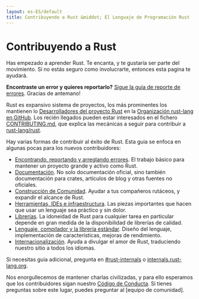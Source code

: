 ```yaml
---
layout: es-ES/default
title: Contribuyendo a Rust &middot; El Lenguaje de Programación Rust
---
```


# Contribuyendo a Rust

Has empezado a aprender Rust. Te encanta, y te gustaría ser parte del
movimiento. Si no estás seguro como involucrarte, entonces esta pagina te
ayudará.

**Encontraste un error y quieres reportarlo?** [Sigue la guia de reporte de
errores][bugs]. Gracias de antemano!

Rust es expansivo sistema de proyectos, los más prominentes los mantienen lo
[Desarrolladores del proyecto Rust][devs] en la [Organización rust-lang en
GitHub][rust-lang]. Los recién llegados pueden estar interesados en el fichero
[CONTRIBUTING.md], que explica las mecánicas a seguir para contribuir a
[rust-lang/rust].

Hay varias formas de contribuir al éxito de Rust.
Esta guia se enfoca en algunas pocas para los nuevos contribuidores:

* [Encontrando, reportando y arreglando errores](contribute-bugs.html). El
    trabajo básico para mantener un proyecto grande y activo como Rust.
* [Documentación](contribute-docs.html). No solo documentación oficial, sino
    también documentación para crates, artículos de blog y otras fuentes no
    oficiales.
* [Construcción de Comunidad](contribute-community.html). Ayudar a tus
    compañeros rutáceos, y expandir el alcance de Rust.
* [Herramientas, IDEs e infraestructura](contribute-tools.html). Las piezas
    importantes que hacen que usar un lenguaje sea práctico y sin dolor.
* [Librerías](contribute-libs.html). La idoneidad de Rust para cualquier tarea
    en particular depende en gran medida de la disponibilidad de librerías de
    calidad.
* [Lenguaje, compilador y la librería estándar](contribute-compiler.html).
    Diseño del lenguaje, implementación de características, mejoras de
    rendimiento.
* [Internacionalización](contribute-translations.html). Ayuda a divulgar el amor
    de Rust, traduciendo nuestro sitio a todos los idiomas.

Si necesitas guia adicional, pregunta en [#rust-internals] o
[internals.rust-lang.org].

Nos enorgullecemos de mantener charlas civilizadas, y para ello esperamos que
los contribuidores sigan nuestro [Código de Conducta][coc]. Si tienes preguntas
sobre este lugar, puedes preguntar al [equipo de comunidad].

<!--
TODO: Write a guide to rust processes and governance to link from here
TODO: List of active initiatives
TODO: Write guide to advertising Rust projects to link from
libs / community building
-->

[#rust-internals]: https://client00.chat.mibbit.com/?server=irc.mozilla.org&channel=%23rust-internals
[CONTRIBUTING.md]: https://github.com/rust-lang/rust/blob/master/CONTRIBUTING.md
[bugs]: https://github.com/rust-lang/rust/blob/master/CONTRIBUTING.md#bug-reports
[coc]: https://www.rust-lang.org/conduct.html
[community team]: https://www.rust-lang.org/team.html#Community
[dev_proc]: community.html#rust-development
[devs]: https://github.com/rust-lang/rust/graphs/contributors
[internals.rust-lang.org]: https://internals.rust-lang.org/
[rust-lang/rust]: https://github.com/rust-lang/rust
[rust-lang]: https://github.com/rust-lang
